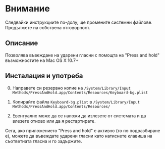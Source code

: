 # Внимание

Следвайки инструкциите по-долу, ще промените системни файлове. Продължете
на собствена отговорност.

## Описание

Позволява въвеждане на ударени гласни с помощта на "Press and
hold" възможностите на Mac OS X 10.7+

## Инсталация и употреба

0. Направете си резервно копие на `/System/Library/Input
   Methods/PressAndHold.app/Contents/Resources/Keyboard-bg.plist`

1. Копирайте файла `Keyboard-bg.plist` в `/System/Library/Input
   Methods/PressAndHold.app/Contents/Resources/`

2. Евентуално може да се наложи да излезете от системата и да влезете
   отново или да я рестартирате.

Сега, ако приложението "Press and hold" e активно (то по подразбиране е),
можете да въвеждате ударени гласни като натиснете клавиша на съответната
гласна и го задържите.

